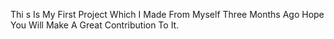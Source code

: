 Thi s Is My First Project Which I Made From Myself Three Months Ago
Hope You Will Make A Great Contribution To It.
